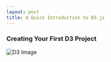 ```yaml
---
layout: post
title: A Quick Introduction to D3.js
---
```


<h3>Creating Your First D3 Project</h3>

![D3 Image](/D3screenshot.png)
